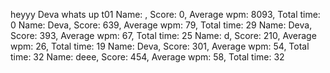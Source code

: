 
heyyy Deva whats up
t01
Name: , Score: 0, Average wpm: 8093, Total time: 0
Name: Deva, Score: 639, Average wpm: 79, Total time: 29
Name: Deva, Score: 393, Average wpm: 67, Total time: 25
Name: d, Score: 210, Average wpm: 26, Total time: 19
Name: Deva, Score: 301, Average wpm: 54, Total time: 32
Name: deee, Score: 454, Average wpm: 58, Total time: 32
